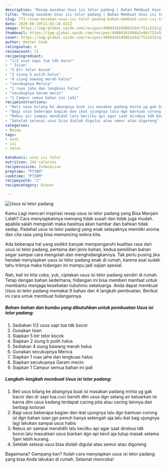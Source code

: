 ```yaml
---
description: "Resep masakan Usus isi telor padang | Bahan Membuat Usus isi telor padang Yang Paling Enak"
title: "Resep masakan Usus isi telor padang | Bahan Membuat Usus isi telor padang Yang Paling Enak"
slug: 773-resep-masakan-usus-isi-telor-padang-bahan-membuat-usus-isi-telor-padang-yang-paling-enak
date: 2020-08-10T11:43:24.611Z
image: https://img-global.cpcdn.com/recipes/49084161998b2e9d/751x532cq70/usus-isi-telor-padang-foto-resep-utama.jpg
thumbnail: https://img-global.cpcdn.com/recipes/49084161998b2e9d/751x532cq70/usus-isi-telor-padang-foto-resep-utama.jpg
cover: https://img-global.cpcdn.com/recipes/49084161998b2e9d/751x532cq70/usus-isi-telor-padang-foto-resep-utama.jpg
author: Hester Cook
ratingvalue: 4
reviewcount: 11
recipeingredient:
- "1/2 usus sapi tua tdk bocor"
- " Isian"
- "5 btr telor kocok"
- "2 siung b putih halus"
- "4 siung bawang merah halus"
- "secukupnya Merica"
- "1 ruas jahe dan lengkuas halus"
- "secukupnya Garam mecin"
- "1 Campur semua bahan ini jadi"
recipeinstructions:
- "Beli usus bilang ke abangnya buat isi masakan padang minta yg gak bacor dan dr sapi tua.cuci bersih dlm usus dgn selang air keluarkan isi karna dlm usus kadang terdapat cacing pita atau cacing lainnya.dan berbagi kotoran"
- "Bagi usus beberapa bagian dan ikat ujungnya lalu dgn bantuan corong isi dgn bahan isian jgn penuh hanya setengah aja.lalu ikat bag ujungnya lagi lakukan sampai usus habis"
- "Rebus air sampai mendidih lalu kecilku api agar saat direbus tdk bocor.lalu masukkan usus biarkan dgn api kecil aja tutup masak selama 1jam lebih kurang."
- "Setelah selesai usus bisa diolah digulai atau semur atau digoreng"
categories:
- Resep
tags:
- usus
- isi
- telor

katakunci: usus isi telor 
nutrition: 244 calories
recipecuisine: Indonesian
preptime: "PT30M"
cooktime: "PT38M"
recipeyield: "2"
recipecategory: Dinner

---
```



![Usus isi telor padang](https://img-global.cpcdn.com/recipes/49084161998b2e9d/751x532cq70/usus-isi-telor-padang-foto-resep-utama.jpg)

Kamu Lagi mencari inspirasi resep usus isi telor padang yang Bisa Manjain Lidah? Cara menyiapkannya memang tidak susah dan tidak juga mudah. apabila salah mengolah maka hasilnya akan hambar dan bahkan tidak sedap. Padahal usus isi telor padang yang enak selayaknya memiliki aroma dan cita rasa yang bisa memancing selera kita.



Ada beberapa hal yang sedikit banyak mempengaruhi kualitas rasa dari usus isi telor padang, pertama dari jenis bahan, kedua pemilihan bahan segar sampai cara mengolah dan menghidangkannya. Tak perlu pusing jika hendak menyiapkan usus isi telor padang enak di rumah, karena asal sudah tahu triknya maka hidangan ini mampu jadi sajian spesial.


Nah, kali ini kita coba, yuk, ciptakan usus isi telor padang sendiri di rumah. Tetap dengan bahan sederhana, hidangan ini bisa memberi manfaat untuk membantu menjaga kesehatan tubuhmu sekeluarga. Anda dapat membuat Usus isi telor padang memakai 9 bahan dan 4 langkah pembuatan. Berikut ini cara untuk membuat hidangannya.

<!--inarticleads1-->

##### Bahan-bahan dan bumbu yang dibutuhkan untuk pembuatan Usus isi telor padang:

1. Sediakan 1/2 usus sapi tua tdk bocor
1. Gunakan  Isian
1. Siapkan 5 btr telor kocok
1. Siapkan 2 siung b putih halus
1. Sediakan 4 siung bawang merah halus
1. Gunakan secukupnya Merica
1. Siapkan 1 ruas jahe dan lengkuas halus
1. Siapkan secukupnya Garam mecin
1. Siapkan 1 Campur semua bahan ini jadi




<!--inarticleads2-->

##### Langkah-langkah membuat Usus isi telor padang:

1. Beli usus bilang ke abangnya buat isi masakan padang minta yg gak bacor dan dr sapi tua.cuci bersih dlm usus dgn selang air keluarkan isi karna dlm usus kadang terdapat cacing pita atau cacing lainnya.dan berbagi kotoran
1. Bagi usus beberapa bagian dan ikat ujungnya lalu dgn bantuan corong isi dgn bahan isian jgn penuh hanya setengah aja.lalu ikat bag ujungnya lagi lakukan sampai usus habis
1. Rebus air sampai mendidih lalu kecilku api agar saat direbus tdk bocor.lalu masukkan usus biarkan dgn api kecil aja tutup masak selama 1jam lebih kurang.
1. Setelah selesai usus bisa diolah digulai atau semur atau digoreng




Bagaimana? Gampang kan? Itulah cara menyiapkan usus isi telor padang yang bisa Anda lakukan di rumah. Selamat mencoba!
